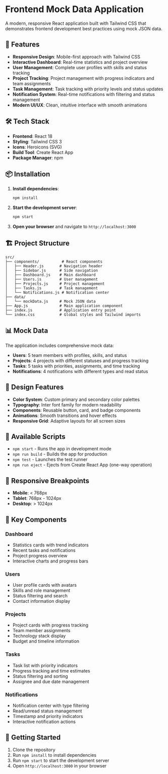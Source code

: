 # Frontend Mock Data Application

A modern, responsive React application built with Tailwind CSS that demonstrates frontend development best practices using mock JSON data.

## 🚀 Features

- **Responsive Design**: Mobile-first approach with Tailwind CSS
- **Interactive Dashboard**: Real-time statistics and project overview
- **User Management**: Complete user profiles with skills and status tracking
- **Project Tracking**: Project management with progress indicators and team assignments
- **Task Management**: Task tracking with priority levels and status updates
- **Notification System**: Real-time notifications with filtering and status management
- **Modern UI/UX**: Clean, intuitive interface with smooth animations

## 🛠️ Tech Stack

- **Frontend**: React 18
- **Styling**: Tailwind CSS 3
- **Icons**: Heroicons (SVG)
- **Build Tool**: Create React App
- **Package Manager**: npm

## 📦 Installation

1. **Install dependencies**:
   ```bash
   npm install
   ```

2. **Start the development server**:
   ```bash
   npm start
   ```

3. **Open your browser** and navigate to `http://localhost:3000`

## 🏗️ Project Structure

```
src/
├── components/          # React components
│   ├── Header.js       # Navigation header
│   ├── Sidebar.js      # Side navigation
│   ├── Dashboard.js    # Main dashboard
│   ├── Users.js        # User management
│   ├── Projects.js     # Project management
│   ├── Tasks.js        # Task management
│   └── Notifications.js # Notification center
├── data/
│   └── mockData.js     # Mock JSON data
├── App.js              # Main application component
├── index.js            # Application entry point
└── index.css           # Global styles and Tailwind imports
```

## 📊 Mock Data

The application includes comprehensive mock data:

- **Users**: 5 team members with profiles, skills, and status
- **Projects**: 4 projects with different statuses and progress tracking
- **Tasks**: 5 tasks with priorities, assignments, and time tracking
- **Notifications**: 4 notifications with different types and read status

## 🎨 Design Features

- **Color System**: Custom primary and secondary color palettes
- **Typography**: Inter font family for modern readability
- **Components**: Reusable button, card, and badge components
- **Animations**: Smooth transitions and hover effects
- **Responsive Grid**: Adaptive layouts for all screen sizes

## 🔧 Available Scripts

- `npm start` - Runs the app in development mode
- `npm run build` - Builds the app for production
- `npm test` - Launches the test runner
- `npm run eject` - Ejects from Create React App (one-way operation)

## 📱 Responsive Breakpoints

- **Mobile**: < 768px
- **Tablet**: 768px - 1024px
- **Desktop**: > 1024px

## 🎯 Key Components

### Dashboard
- Statistics cards with trend indicators
- Recent tasks and notifications
- Project progress overview
- Interactive charts and progress bars

### Users
- User profile cards with avatars
- Skills and role management
- Status filtering and search
- Contact information display

### Projects
- Project cards with progress tracking
- Team member assignments
- Technology stack display
- Budget and timeline information

### Tasks
- Task list with priority indicators
- Progress tracking and time estimates
- Status filtering and sorting
- Assignee and due date management

### Notifications
- Notification center with type filtering
- Read/unread status management
- Timestamp and priority indicators
- Interactive notification actions

## 🚀 Getting Started

1. Clone the repository
2. Run `npm install` to install dependencies
3. Run `npm start` to start the development server
4. Open `http://localhost:3000` in your browser

